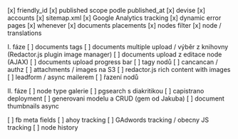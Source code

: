 [x] friendly_id
[x] published scope podle published_at
[x] devise
[x] accounts
[x] sitemap.xml
[x] Google Analytics tracking
[x] dynamic error pages
[x] whenever
[x] documents placements
[x] nodes filter
[x] node / translations

I. fáze
[ ] documents tags
[ ] documents multiple upload / výběr z knihovny (Redactor.js plugin image manager)
[ ] documents upload z editace node (AJAX)
[ ] documents upload progress bar
[ ] tagy nodů
[ ] cancancan / authz
[ ] attachments / images na S3
[ ] redactor.js rich content with images
[ ] leadform / async mailerem
[ ] řazení nodů

II. fáze
[ ] node type galerie
[ ] pgsearch s diakritikou
[ ] capistrano deployment
[ ] generovani modelu a CRUD (gem od Jakuba)
[ ] document thumbnails async

[ ] fb meta fields
[ ] ahoy tracking
[ ] GAdwords tracking / obecny JS tracking
[ ] node history
